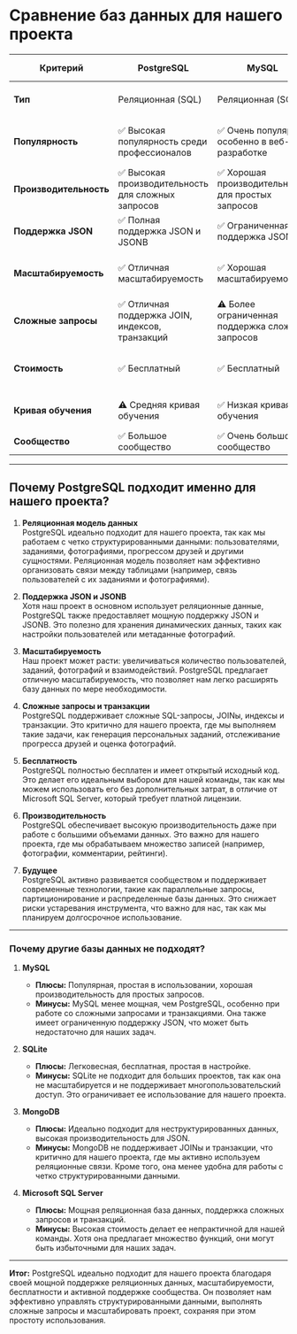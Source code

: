 # Сравнение баз данных для нашего проекта

| **Критерий**          | **PostgreSQL**                    | **MySQL**                         | **SQLite**                        | **MongoDB**                       | **Microsoft SQL Server**           |
|------------------------|------------------------------------|------------------------------------|------------------------------------|------------------------------------|------------------------------------|
| **Тип**               | Реляционная (SQL)                 | Реляционная (SQL)                 | Встраиваемая реляционная (SQL)    | NoSQL (документоориентированная)  | Реляционная (SQL)                 |
| **Популярность**      | ✅ Высокая популярность среди профессионалов | ✅ Очень популярна, особенно в веб-разработке | ⚠️ Популярна для небольших проектов | ✅ Высокая популярность для NoSQL | ⚠️ Менее популярна из-за платности |
| **Производительность**| ✅ Высокая производительность для сложных запросов | ✅ Хорошая производительность для простых запросов | ✅ Очень быстрая для небольших проектов | ✅ Высокая производительность для неструктурированных данных | ⚠️ Может быть тяжеловесной для слабых машин |
| **Поддержка JSON**    | ✅ Полная поддержка JSON и JSONB   | ✅ Ограниченная поддержка JSON     | ✅ Поддержка JSON                  | ✅ Идеально подходит для JSON      | ⚠️ Ограниченная поддержка JSON     |
| **Масштабируемость**  | ✅ Отличная масштабируемость       | ✅ Хорошая масштабируемость         | ❌ Не подходит для больших проектов | ✅ Хорошая масштабируемость         | ✅ Отличная масштабируемость       |
| **Сложные запросы**   | ✅ Отличная поддержка JOIN, индексов, транзакций | ⚠️ Более ограниченная поддержка сложных запросов | ❌ Не подходит для сложных запросов | ❌ Не поддерживает JOIN и транзакции | ✅ Отличная поддержка сложных запросов |
| **Стоимость**         | ✅ Бесплатный                     | ✅ Бесплатный                      | ✅ Бесплатный                      | ✅ Бесплатный                      | ❌ Платный (дорогой для небольших команд) |
| **Кривая обучения**   | ⚠️ Средняя кривая обучения         | ✅ Низкая кривая обучения           | ✅ Очень низкая кривая обучения    | ⚠️ Средняя кривая обучения         | ⚠️ Высокая кривая обучения         |
| **Сообщество**        | ✅ Большое сообщество              | ✅ Очень большое сообщество         | ✅ Активное сообщество             | ✅ Большое сообщество              | ⚠️ Меньшее сообщество              |

---

## Почему PostgreSQL подходит именно для нашего проекта?

1. **Реляционная модель данных**  
   PostgreSQL идеально подходит для нашего проекта, так как мы работаем с четко структурированными данными: пользователями, заданиями, фотографиями, прогрессом друзей и другими сущностями. Реляционная модель позволяет нам эффективно организовать связи между таблицами (например, связь пользователей с их заданиями и фотографиями).

2. **Поддержка JSON и JSONB**  
   Хотя наш проект в основном использует реляционные данные, PostgreSQL также предоставляет мощную поддержку JSON и JSONB. Это полезно для хранения динамических данных, таких как настройки пользователей или метаданные фотографий.

3. **Масштабируемость**  
   Наш проект может расти: увеличиваться количество пользователей, заданий, фотографий и взаимодействий. PostgreSQL предлагает отличную масштабируемость, что позволяет нам легко расширять базу данных по мере необходимости.

4. **Сложные запросы и транзакции**  
   PostgreSQL поддерживает сложные SQL-запросы, JOINы, индексы и транзакции. Это критично для нашего проекта, где мы выполняем такие задачи, как генерация персональных заданий, отслеживание прогресса друзей и оценка фотографий.

5. **Бесплатность**  
   PostgreSQL полностью бесплатен и имеет открытый исходный код. Это делает его идеальным выбором для нашей команды, так как мы можем использовать его без дополнительных затрат, в отличие от Microsoft SQL Server, который требует платной лицензии.

6. **Производительность**  
   PostgreSQL обеспечивает высокую производительность даже при работе с большими объемами данных. Это важно для нашего проекта, где мы обрабатываем множество записей (например, фотографии, комментарии, рейтинги).

7. **Будущее**  
   PostgreSQL активно развивается сообществом и поддерживает современные технологии, такие как параллельные запросы, партиционирование и распределенные базы данных. Это снижает риски устаревания инструмента, что важно для нас, так как мы планируем долгосрочное использование.

---

### Почему другие базы данных не подходят?

1. **MySQL**  
   - **Плюсы:** Популярная, простая в использовании, хорошая производительность для простых запросов.  
   - **Минусы:** MySQL менее мощная, чем PostgreSQL, особенно при работе со сложными запросами и транзакциями. Она также имеет ограниченную поддержку JSON, что может быть недостаточно для наших задач.

2. **SQLite**  
   - **Плюсы:** Легковесная, бесплатная, простая в настройке.  
   - **Минусы:** SQLite не подходит для больших проектов, так как она не масштабируется и не поддерживает многопользовательский доступ. Это ограничивает ее использование для нашего проекта.

3. **MongoDB**  
   - **Плюсы:** Идеально подходит для неструктурированных данных, высокая производительность для JSON.  
   - **Минусы:** MongoDB не поддерживает JOINы и транзакции, что критично для нашего проекта, где мы активно используем реляционные связи. Кроме того, она менее удобна для работы с четко структурированными данными.

4. **Microsoft SQL Server**  
   - **Плюсы:** Мощная реляционная база данных, поддержка сложных запросов и транзакций.  
   - **Минусы:** Высокая стоимость делает ее непрактичной для нашей команды. Хотя она предлагает множество функций, они могут быть избыточными для наших задач.

---

**Итог:** PostgreSQL идеально подходит для нашего проекта благодаря своей мощной поддержке реляционных данных, масштабируемости, бесплатности и активной поддержке сообщества. Он позволяет нам эффективно управлять структурированными данными, выполнять сложные запросы и масштабировать проект, сохраняя при этом простоту использования.
